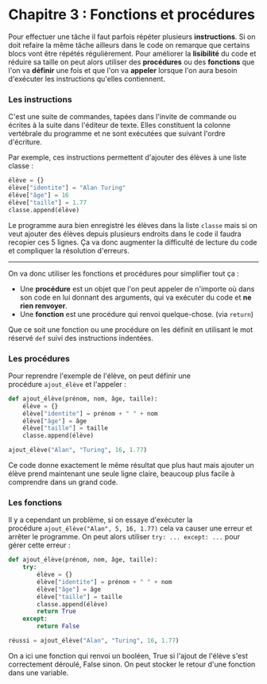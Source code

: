# Chapitre 3 : Fonctions et procédures

Pour effectuer une tâche il faut parfois répéter plusieurs **instructions**. Si on doit refaire la même tâche ailleurs dans le code on remarque que certains blocs vont être répétés régulièrement. Pour améliorer la **lisibilité** du code et réduire sa taille on peut alors utiliser des **procédures** ou des **fonctions** que l'on va **définir** une fois et que l'on va **appeler** lorsque l'on aura besoin d'exécuter les instructions qu'elles contiennent.

### Les instructions

C'est une suite de commandes, tapées dans l'invite de commande ou écrites à la suite dans l'éditeur de texte. Elles constituent la colonne vertébrale du programme et ne sont exécutées que suivant l'ordre d'écriture.

Par exemple, ces instructions permettent d'ajouter des élèves à une liste classe :

```python
élève = {}
élève["identite"] = "Alan Turing"
élève["âge"] = 16
élève["taille"] = 1.77
classe.append(élève)
```

Le programme aura bien enregistré les élèves dans la liste `classe` mais si on veut ajouter des élèves depuis plusieurs endroits dans le code il faudra recopier ces 5 lignes. Ça va donc augmenter la difficulté de lecture du code et compliquer la résolution d'erreurs.

---

On va donc utiliser les fonctions et procédures pour simplifier tout ça :

-   Une **procédure** est un objet que l'on peut appeler de n'importe où dans son code en lui donnant des arguments, qui va exécuter du code et **ne rien renvoyer**.
-   Une **fonction** est une procédure qui renvoi quelque-chose. (via `return`)

Que ce soit une fonction ou une procédure on les définit en utilisant le mot réservé `def` suivi des instructions indentées.

### Les procédures

Pour reprendre l'exemple de l'élève, on peut définir une procédure `ajout_élève` et l'appeler :

```python
def ajout_élève(prénom, nom, âge, taille):
	élève = {}
	élève["identite"] = prénom + " " + nom
	élève["âge"] = âge
	élève["taille"] = taille
	classe.append(élève)

ajout_élève("Alan", "Turing", 16, 1.77)
```
Ce code donne exactement le même résultat que plus haut mais ajouter un élève prend maintenant une seule ligne claire, beaucoup plus facile à comprendre dans un grand code.

### Les fonctions

Il y a cependant un problème, si on essaye d'exécuter la procédure `ajout_élève("Alan", 5, 16, 1.77)` cela va causer une erreur et arrêter le programme. On peut alors utiliser `try: ... except: ...` pour gérer cette erreur :

```python
def ajout_élève(prénom, nom, âge, taille):
	try:
		élève = {}
		élève["identite"] = prénom + " " + nom
		élève["âge"] = âge
		élève["taille"] = taille
		classe.append(élève)
		return True
	except:
		return False

réussi = ajout_élève("Alan", "Turing", 16, 1.77)
```

On a ici une fonction qui renvoi un booléen, True si l'ajout de l'élève s'est correctement déroulé, False sinon. On peut stocker le retour d'une fonction dans une variable.
